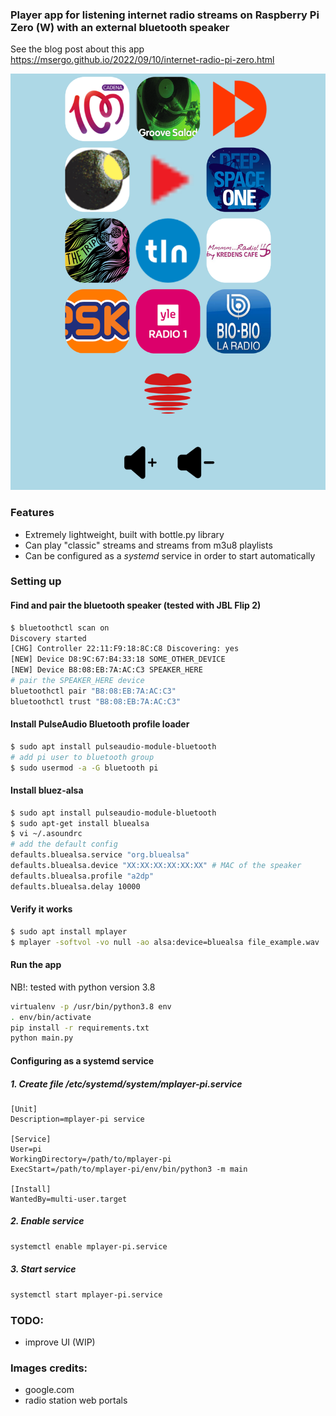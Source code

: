 ### Player app for listening internet radio streams on Raspberry Pi Zero (W) with an external bluetooth speaker
See the blog post about this app https://msergo.github.io/2022/09/10/internet-radio-pi-zero.html  

![Screenshot](./screenshot.png)

### Features
* Extremely lightweight, built with bottle.py library
* Can play "classic" streams and streams from m3u8 playlists
* Can be configured as a *systemd* service in order to start automatically

### Setting up
#### Find and pair the bluetooth speaker (tested with JBL Flip 2)
```bash
$ bluetoothctl scan on
Discovery started
[CHG] Controller 22:11:F9:18:8C:C8 Discovering: yes
[NEW] Device D8:9C:67:B4:33:18 SOME_OTHER_DEVICE
[NEW] Device B8:08:EB:7A:AC:C3 SPEAKER_HERE
# pair the SPEAKER_HERE device
bluetoothctl pair "B8:08:EB:7A:AC:C3"
bluetoothctl trust "B8:08:EB:7A:AC:C3"
```

#### Install PulseAudio Bluetooth profile loader

```bash
$ sudo apt install pulseaudio-module-bluetooth
# add pi user to bluetooth group
$ sudo usermod -a -G bluetooth pi
```
#### Install bluez-alsa

```bash
$ sudo apt install pulseaudio-module-bluetooth
$ sudo apt-get install bluealsa
$ vi ~/.asoundrc
# add the default config
defaults.bluealsa.service "org.bluealsa"
defaults.bluealsa.device "XX:XX:XX:XX:XX:XX" # MAC of the speaker
defaults.bluealsa.profile "a2dp"
defaults.bluealsa.delay 10000 
```

#### Verify it works
```bash
$ sudo apt install mplayer
$ mplayer -softvol -vo null -ao alsa:device=bluealsa file_example.wav 
```

#### Run the app
NB!: tested with python version 3.8
```bash 
virtualenv -p /usr/bin/python3.8 env
. env/bin/activate
pip install -r requirements.txt
python main.py 
```


#### Configuring as a systemd service 
##### 1. Create file /etc/systemd/system/mplayer-pi.service
```
[Unit]
Description=mplayer-pi service

[Service]
User=pi
WorkingDirectory=/path/to/mplayer-pi
ExecStart=/path/to/mplayer-pi/env/bin/python3 -m main

[Install]
WantedBy=multi-user.target
```
##### 2. Enable service
```bash
systemctl enable mplayer-pi.service
```
##### 3. Start service
```bash
systemctl start mplayer-pi.service
```

### TODO:
* improve UI (WIP)

### Images credits:
* google.com
* radio station web portals